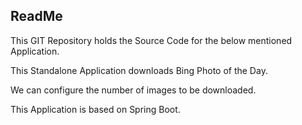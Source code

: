 
## ReadMe

This GIT Repository holds the Source Code for the below mentioned Application.

This Standalone Application downloads Bing Photo of the Day.

We can configure the number of images to be downloaded.

This Application is based on Spring Boot.
